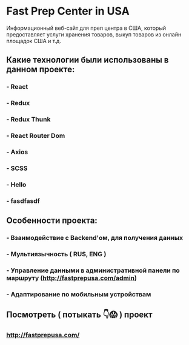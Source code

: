 # Fast Prep Center in USA

Информационный веб-сайт для преп центра в США, который предоставляет услуги хранения товаров, выкуп товаров из онлайн площадок США и т.д.



## Какие технологии были использованы в данном проекте:
### - React
### - Redux
### - Redux Thunk
### - React Router Dom
### - Axios
### - SCSS
### - Hello
  ### - fasdfasdf

## Особенности проекта:
### - Взаимодействие с Backend'ом, для получения данных
### - Мультиязычность ( RUS, ENG )
### - Управление данными в административной панели по маршруту (http://fastprepusa.com/admin)
### - Адаптирование по мобильным устройствам

## Посмотреть ( потыкать 👇😱 ) проект
### http://fastprepusa.com/
